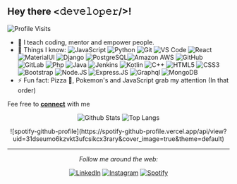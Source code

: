 <div>
<h2> Hey there <𝚍𝚎𝚟𝚎𝚕𝚘𝚙𝚎𝚛/>! </h2>
</div>


<div>
 
![Profile Visits](https://visitor-badge.laobi.icu/badge?page_id=ManishPoduval.ManishPoduval)

 
- 🏢 I teach coding, mentor and empower people. 
- 🚀 Things I know:
  ![JavaScript](https://img.shields.io/badge/-JavaScript-black?style=plastic&logo=javascript) ![Python](https://img.shields.io/badge/-Python-8fcfd1?style=plastic&logo=Python) ![Git](https://img.shields.io/badge/-Git-black?style=plastic&logo=git) ![VS Code](https://img.shields.io/badge/-VS%20Code-007ACC?style=plastic&logo=visual-studio-code) ![React](https://img.shields.io/badge/-React-3b2e5a?style=plastic&logo=react) ![MaterialUI](https://img.shields.io/badge/-MatrialUI-0081CB?style=plastic&logo=material-UI) ![Django](https://img.shields.io/badge/-Django-092E20?style=plastic&logo=Django) ![PostgreSQL](https://img.shields.io/badge/-PostgreSQL-336791?style=plastic&logo=postgresql)![Amazon AWS](https://img.shields.io/badge/Amazon%20AWS-232F3E?style=plastic&logo=amazon-aws) ![GitHub](https://img.shields.io/badge/-GitHub-181717?style=plastic&logo=github) ![GitLab](https://img.shields.io/badge/-GitLab-FCA121?style=plastic&logo=gitlab) ![Php](https://img.shields.io/badge/-php-394989?style=plastic&logo=php) ![Java](https://img.shields.io/badge/-java-3f4441?style=plastic&logo=java) ![Jenkins](https://img.shields.io/badge/-Jenkins-black?style=plastic&logo=Jenkins) ![Kotlin](https://img.shields.io/badge/-kotlin-006a71?style=plastic&logo=kotlin) ![C++](https://img.shields.io/badge/-C++-00599C?style=plastic&logo=c) ![HTML5](https://img.shields.io/badge/-HTML5-E34F26?style=plastic&logo=html5&logoColor=white)  ![CSS3](https://img.shields.io/badge/-CSS3-1572B6?style=plastic&logo=css3)  ![Bootstrap](https://img.shields.io/badge/-Bootstrap-563D7C?style=plastic&logo=bootstrap) ![Node.JS](https://img.shields.io/badge/-Node.JS-black?style=plastic&logo=Node.js) ![Express.JS](https://img.shields.io/badge/-Express.JS-c7b198?style=plastic&logo=Express.JS) ![Graphql](https://img.shields.io/badge/-Graphql-E10098?style=plastic&logo=Graphql) ![MongoDB](https://img.shields.io/badge/-MongoDB-black?style=plastic&logo=mongodb)
- ⚡️ Fun fact:  Pizza 🍕,  Pokemon's and JavaScript grab my attention (In that order)

Fee free to <a href="mailto:manish@rootlearn.com"><b>connect</b></a> with me 

</div>

<div align="center">

![Github Stats](https://github-readme-stats.vercel.app/api?username=ManishPoduval&count_private=true&show_icons=true&include_all_commits=true)
![Top Langs](https://github-readme-stats.vercel.app/api/top-langs/?username=ManishPoduval&hide=TeX&layout=compact)

<!-->
![spotify-github-profile](https://spotify-github-profile.vercel.app/api/view?uid=31dseumo6kzvkt3ufcsikcx3rary&cover_image=true&theme=default)
</-->

</br>

---

<i>Follow me around the web:</i><br>


<a href="https://www.linkedin.com/in/manishpoduval/" target="_blank"><img src="https://img.shields.io/badge/LinkedIn-%230077B5.svg?&style=flat-square&logo=linkedin&logoColor=white" alt="LinkedIn"></a>
<a href="https://www.instagram.com/itspodu" target="_blank"><img src="https://img.shields.io/badge/Instagram-%23E4405F.svg?&style=flat-square&logo=instagram&logoColor=white" alt="Instagram"></a>
<a href="https://open.spotify.com/user/31dseumo6kzvkt3ufcsikcx3rary" target="_blank"><img src="https://img.shields.io/badge/Spotify-%231ED760.svg?&style=flat-square&logo=spotify&logoColor=white" alt="Spotify"></a>
</div>

